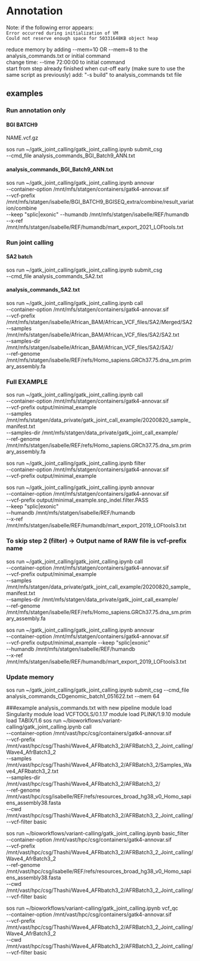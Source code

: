 # Annotation

Note: if the following error appears: \
`Error occurred during initialization of VM` \
`Could not reserve enough space for 50331648KB object heap` 

reduce memory by adding --mem=10 OR --mem=8 to the analysis_commands.txt or initial command \
change time: --time 72:00:00 to initial command \
start from step already finished when cut-off early (make sure to use the same script as previously) add: "-s build" to analysis_commands txt file

## examples 

### Run annotation only

#### BGI BATCH9
NAME.vcf.gz

sos run ~/gatk_joint_calling/gatk_joint_calling.ipynb submit_csg \
    --cmd_file analysis_commands_BGI_Batch9_ANN.txt 

#### analysis_commands_BGI_Batch9_ANN.txt
sos run ~/gatk_joint_calling/gatk_joint_calling.ipynb annovar \
--container-option /mnt/mfs/statgen/containers/gatk4-annovar.sif \
--vcf-prefix /mnt/mfs/statgen/isabelle/BGI_BATCH9_BGISEQ_extra/combine/result_variation/combine \
--keep "splic|exonic" --humandb /mnt/mfs/statgen/isabelle/REF/humandb \
--x-ref /mnt/mfs/statgen/isabelle/REF/humandb/mart_export_2021_LOFtools.txt

### Run joint calling

#### SA2 batch
sos run ~/gatk_joint_calling/gatk_joint_calling.ipynb submit_csg \
    --cmd_file analysis_commands_SA2.txt 
    
#### analysis_commands_SA2.txt 
sos run ~/gatk_joint_calling/gatk_joint_calling.ipynb call \
--container-option /mnt/mfs/statgen/containers/gatk4-annovar.sif \
--vcf-prefix /mnt/mfs/statgen/isabelle/African_BAM/African_VCF_files/SA2/Merged/SA2 \
--samples /mnt/mfs/statgen/isabelle/African_BAM/African_VCF_files/SA2/SA2.txt \
--samples-dir /mnt/mfs/statgen/isabelle/African_BAM/African_VCF_files/SA2/SA2/ \
--ref-genome /mnt/mfs/statgen/isabelle/REF/refs/Homo_sapiens.GRCh37.75.dna_sm.primary_assembly.fa

### Full EXAMPLE
sos run ~/gatk_joint_calling/gatk_joint_calling.ipynb call \
--container-option /mnt/mfs/statgen/containers/gatk4-annovar.sif \
--vcf-prefix output/minimal_example \
--samples /mnt/mfs/statgen/data_private/gatk_joint_call_example/20200820_sample_manifest.txt \
--samples-dir /mnt/mfs/statgen/data_private/gatk_joint_call_example/ \
--ref-genome /mnt/mfs/statgen/isabelle/REF/refs/Homo_sapiens.GRCh37.75.dna_sm.primary_assembly.fa

sos run ~/gatk_joint_calling/gatk_joint_calling.ipynb filter \
--container-option /mnt/mfs/statgen/containers/gatk4-annovar.sif \
--vcf-prefix output/minimal_example

sos run ~/gatk_joint_calling/gatk_joint_calling.ipynb annovar \
--container-option /mnt/mfs/statgen/containers/gatk4-annovar.sif \
--vcf-prefix output/minimal_example.snp_indel.filter.PASS \
--keep "splic|exonic" \
--humandb /mnt/mfs/statgen/isabelle/REF/humandb \
--x-ref /mnt/mfs/statgen/isabelle/REF/humandb/mart_export_2019_LOFtools3.txt

### To skip step 2 (filter) -> Output name of RAW file is vcf-prefix name

sos run ~/gatk_joint_calling/gatk_joint_calling.ipynb call \
--container-option /mnt/mfs/statgen/containers/gatk4-annovar.sif \
--vcf-prefix output/minimal_example \
--samples /mnt/mfs/statgen/data_private/gatk_joint_call_example/20200820_sample_manifest.txt \
--samples-dir /mnt/mfs/statgen/data_private/gatk_joint_call_example/ \
--ref-genome /mnt/mfs/statgen/isabelle/REF/refs/Homo_sapiens.GRCh37.75.dna_sm.primary_assembly.fa

sos run ~/gatk_joint_calling/gatk_joint_calling.ipynb annovar \
--container-option /mnt/mfs/statgen/containers/gatk4-annovar.sif \
--vcf-prefix output/minimal_example --keep "splic|exonic" \
--humandb /mnt/mfs/statgen/isabelle/REF/humandb \
--x-ref /mnt/mfs/statgen/isabelle/REF/humandb/mart_export_2019_LOFtools3.txt

### Update memory

sos run ~/gatk_joint_calling/gatk_joint_calling.ipynb submit_csg --cmd_file analysis_commands_CDgenomic_batch1_051622.txt --mem 64

###example analysis_commands.txt with new pipeline
module load Singularity
module load VCFTOOLS/0.1.17
module load PLINK/1.9.10
module load TABIX/1.6
sos run ~/bioworkflows/variant-calling/gatk_joint_calling.ipynb call \
    --container-option /mnt/vast/hpc/csg/containers/gatk4-annovar.sif \
    --vcf-prefix /mnt/vast/hpc/csg/Thashi/Wave4_AFRbatch3_2/AFRBatch3_2_Joint_calling/Wave4_AfrBatch3_2 \
    --samples /mnt/vast/hpc/csg/Thashi/Wave4_AFRbatch3_2/AFRBatch3_2/Samples_Wave4_AFRbatch3_2.txt \
    --samples-dir /mnt/vast/hpc/csg/Thashi/Wave4_AFRbatch3_2/AFRBatch3_2/ \
    --ref-genome /mnt/vast/hpc/csg/isabelle/REF/refs/resources_broad_hg38_v0_Homo_sapiens_assembly38.fasta \
    --cwd /mnt/vast/hpc/csg/Thashi/Wave4_AFRbatch3_2/AFRBatch3_2_Joint_calling/ \
    --vcf-filter basic

sos run ~/bioworkflows/variant-calling/gatk_joint_calling.ipynb basic_filter \
    --container-option /mnt/vast/hpc/csg/containers/gatk4-annovar.sif \
    --vcf-prefix /mnt/vast/hpc/csg/Thashi/Wave4_AFRbatch3_2/AFRBatch3_2_Joint_calling/Wave4_AfrBatch3_2 \
    --ref-genome /mnt/vast/hpc/csg/isabelle/REF/refs/resources_broad_hg38_v0_Homo_sapiens_assembly38.fasta \
    --cwd /mnt/vast/hpc/csg/Thashi/Wave4_AFRbatch3_2/AFRBatch3_2_Joint_calling/ \
    --vcf-filter basic

sos run ~/bioworkflows/variant-calling/gatk_joint_calling.ipynb vcf_qc \
    --container-option /mnt/vast/hpc/csg/containers/gatk4-annovar.sif \
    --vcf-prefix /mnt/vast/hpc/csg/Thashi/Wave4_AFRbatch3_2/AFRBatch3_2_Joint_calling/Wave4_AfrBatch3_2 \
    --cwd /mnt/vast/hpc/csg/Thashi/Wave4_AFRbatch3_2/AFRBatch3_2_Joint_calling/ \
    --vcf-filter basic
